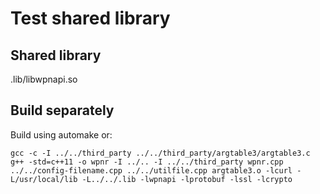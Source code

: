 # Test shared library

## Shared library

.lib/libwpnapi.so

## Build separately

Build using automake or:
```
gcc -c -I ../../third_party ../../third_party/argtable3/argtable3.c
g++ -std=c++11 -o wpnr -I ../.. -I ../../third_party wpnr.cpp ../../config-filename.cpp ../../utilfile.cpp argtable3.o -lcurl -L/usr/local/lib -L../../.lib -lwpnapi -lprotobuf -lssl -lcrypto
```
